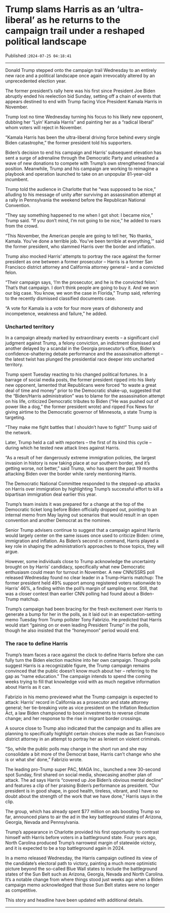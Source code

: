# Trump slams Harris as an ‘ultra-liberal’ as he returns to the campaign trail under a reshaped political landscape

Published :`2024-07-25 04:18:41`

---

Donald Trump stepped onto the campaign trail Wednesday to an entirely new race and a political landscape once again irrevocably altered by an unprecedented election year.

The former president’s rally here was﻿ his first since President Joe Biden abruptly ended his reelection bid Sunday, setting off a chain of events that appears destined to end with Trump facing Vice President Kamala Harris in November.

Trump lost no time Wednesday turning his focus to his likely new opponent, dubbing her “Lyin’ Kamala Harris” and painting her as a “radical liberal” whom voters will reject in November.

“Kamala Harris has been the ultra-liberal driving force behind every single Biden catastrophe,” the former president told his supporters.

Biden’s decision to end his campaign and Harris’ subsequent elevation has sent a surge of adrenaline through the Democratic Party and unleashed a wave of new donations to compete with Trump’s own strengthened financial position. Meanwhile, Trump and his campaign are working to reimagine a playbook and operation launched to take on an unpopular 81-year-old incumbent.

Trump told the audience in Charlotte that he “was supposed to be nice,” alluding to his message of unity after surviving an assassination attempt at a rally in Pennsylvania the weekend before the Republican National Convention.

“They say something happened to me when I got shot: I became nice,” Trump said. “If you don’t mind, I’m not going to be nice,” he added to roars from the crowd.

“This November, the American people are going to tell her, ‘No thanks, Kamala. You’ve done a terrible job. You’ve been terrible at everything,’” said the former president, who slammed Harris over the border and inflation.

Trump also mocked Harris’ attempts to portray the race against the former president as one between a former prosecutor – Harris is a former San Francisco district attorney and California attorney general – and a convicted felon.

“Their campaign says, ‘I’m the prosecutor, and he is the convicted felon.’ That’s that campaign. I don’t think people are going to buy it. And we won our big case. You know, we won the case in Florida,” Trump said, referring to the recently dismissed classified documents case.

“A vote for Kamala is a vote for four more years of dishonesty and incompetence, weakness and failure,” he added.

### Uncharted territory

In a campaign already marked by extraordinary events – a significant civil judgment against Trump, a felony conviction, an indictment dismissed and another delayed by a scandal in the Georgia prosecutor’s office, Biden’s confidence-shattering debate performance and the assassination attempt – the latest twist has plunged the presidential race deeper into uncharted territory.

Trump spent Tuesday reacting to his changed political fortunes. In a barrage of social media posts, the former president ripped into his likely new opponent, lamented that Republicans were forced “to waste a great deal of time and money” prior to the Democratic shake-up, suggested that the “Biden/Harris administration” was to blame for the assassination attempt on his life, criticized Democratic tributes to Biden (“He was pushed out of power like a dog,” the former president wrote) and ripped Fox News for giving airtime to the Democratic governor of Minnesota, a state Trump is targeting.

“They make me fight battles that I shouldn’t have to fight!” Trump said of the network.

Later, Trump held a call with reporters – the first of its kind this cycle – during which he tested new attack lines against Harris.

“As a result of her dangerously extreme immigration policies, the largest invasion in history is now taking place at our southern border, and it’s getting worse, not better,” said Trump, who has spent the past 19 months attacking Biden over the border while rarely mentioning Harris.

The Democratic National Committee responded to the stepped-up attacks on Harris over immigration by highlighting Trump’s successful effort to kill a bipartisan immigration deal earlier this year.

Trump’s team insists it was prepared for a change at the top of the Democratic ticket long before Biden officially dropped out, pointing to an internal memo from May laying out scenarios that would result in an open convention and another Democrat as the nominee.

Senior Trump advisers continue to suggest that a campaign against Harris would largely center on the same issues once used to criticize Biden: crime, immigration and inflation. As Biden’s second in command, Harris played a key role in shaping the administration’s approaches to those topics, they will argue.

However, some individuals close to Trump acknowledge the uncertainty brought on by Harris’ candidacy, specifically what new Democratic enthusiasm could mean for turnout in November. A new CNN/SSRS poll released Wednesday found no clear leader in a Trump-Harris matchup: The former president held 49% support among registered voters nationwide to Harris’ 46%, a finding within the poll’s margin of sampling error. Still, that was a closer contest than earlier CNN polling had found about a Biden-Trump matchup.

Trump’s campaign had been bracing for the fresh excitement over Harris to generate a bump for her in the polls, as it laid out in an expectation-setting memo Tuesday from Trump pollster Tony Fabrizio. He predicted that Harris would start “gaining on or even leading President Trump” in the polls, though he also insisted that the “honeymoon” period would end.

### The race to define Harris

Trump’s team faces a race against the clock to define Harris before she can fully turn the Biden election machine into her own campaign. Though polls suggest Harris is a recognizable figure, the Trump campaign remains convinced that the public doesn’t know much about her – referring to the gap as “name education.” The campaign intends to spend the coming weeks trying to fill that knowledge void with as much negative information about Harris as it can.

Fabrizio in his memo previewed what the Trump campaign is expected to attack: Harris’ record in California as a prosecutor and state attorney general; her tie-breaking vote as vice president on the Inflation Reduction Act, a law Biden championed to boost investments to reverse climate change; and her response to the rise in migrant border crossings.

A source close to Trump also indicated that the campaign and its allies are planning to specifically highlight certain choices she made as San Francisco district attorney in an attempt to portray her as lenient on violent criminals.

“So, while the public polls may change in the short run and she may consolidate a bit more of the Democrat base, Harris can’t change who she is or what she’ done,” Fabrizio wrote.

The leading pro-Trump super PAC, MAGA Inc., launched a new 30-second spot Sunday, first shared on social media, showcasing another plan of attack. The ad says Harris “covered up Joe Biden’s obvious mental decline” and features a clip of her praising Biden’s performance as president. “Our president is in good shape, in good health, tireless, vibrant, and I have no doubt about the strength of the work that we have done,” Harris says in the clip.

The group, which has already spent $77 million on ads boosting Trump so far, announced plans to air the ad in the key battleground states of Arizona, Georgia, Nevada and Pennsylvania.

Trump’s appearance in Charlotte provided his first opportunity to contrast himself with Harris before voters in a battleground state. Four years ago, North Carolina produced Trump’s narrowest margin of statewide victory, and it is expected to be a top battleground again in 2024.

In a memo released Wednesday, the Harris campaign outlined its view of the candidate’s electoral path to victory, painting a much more optimistic picture beyond the so-called Blue Wall states to include the battleground states of the Sun Belt such as Arizona, Georgia, Nevada and North Carolina. It’s a notable change from where things stood just weeks ago when a Biden campaign memo acknowledged that those Sun Belt states were no longer as competitive.

This story and headline have been updated with additional details.

---

